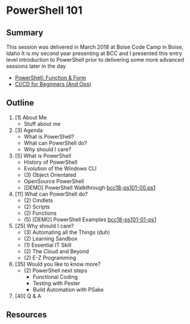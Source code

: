 # PowerShell 101

## Summary
This session was delivered in March 2018 at Boise Code Camp in Boise, Idaho
It is my second year presenting at BCC and I presented this entry level introduction to PowerShell 
prior to delivering some more advanced sessions later in the day

* [PowerShell: Function & Form](https://github.com/ryandcoates/bcc18-functions)
* [CI/CD for Beginners (And Ops)](https://github.com/ryandcoates/bcc18-trpm)

## Outline

1. [1] About Me
    * Stuff about me
2. [3] Agenda
    * What is PowerShell?
    * What can PowerShell do?
    * Why should I care?
3. [5] What is PowerShell
    * History of PowerShell
    * Evolution of the Windows CLI
    * (3) Object Orientated
    * OpenSource PowerShell
    * [DEMO] PowerShell Walkthrough [bcc18-ps101-00.ps1](bcc18-ps101-00.ps1)
4. [11] What can PowerShell do?
    * (2) Cmdlets
    * (2) Scripts
    * (2) Functions
    * (5) [DEMO] PowerShell Examples [bcc18-ps101-01-ps1](bcc18-ps101-01.ps1)
5. [25] Why should I care?
    * (3) Automating all the Things (duh)
    * (2) Learning Sandbox
    * (1) Essential IT Skill
    * (2) The Cloud and Beyond
    * (2) E-Z Programming
6. [35] Would you like to know more?
    * (2) PowerShell next steps
        * Functional Coding
        * Testing with Pester
        * Build Automation with PSake
7. [40] Q & A

## Resources
